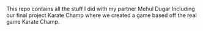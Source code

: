 This repo contains all the stuff I did with my partner Mehul Dugar
Including our final project Karate Champ where we created a game based off the real game Karate Champ.
